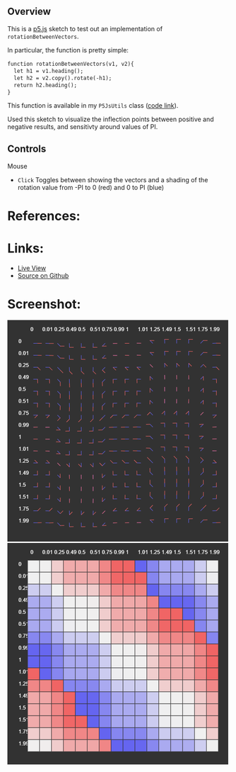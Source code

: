 
## Overview

This is a [p5.js][p5js-home] sketch to test out an implementation of `rotationBetweenVectors`.

In particular, the function is pretty simple:

```
function rotationBetweenVectors(v1, v2){
  let h1 = v1.heading();
  let h2 = v2.copy().rotate(-h1);
  return h2.heading();
}
```

This function is available in my `P5JsUtils` class ([code link][p5jsutils-code]).

Used this sketch to visualize the inflection points between positive and negative results, and sensitivty around values of PI.

## Controls

Mouse
- `Click` Toggles between showing the vectors and a shading of the rotation value from -PI to 0 (red) and 0 to PI (blue)

# References:


# Links: 

* [Live View][live-view]
* [Source on Github][source-code]

# Screenshot:

![screenshot][screenshot-01]
![screenshot][screenshot-02]

[p5js-home]: https://p5js.org/
[source-code]: https://github.com/brianhonohan/sketchbook/tree/main/p5js/common/examples/rotation-between-vectors/
[live-view]: https://brianhonohan.com/sketchbook/p5js/common/examples/rotation-between-vectors/
[screenshot-01]: ./screenshot-01.png
[screenshot-02]: ./screenshot-02.png
[p5jsutils-code]: https://github.com/brianhonohan/sketchbook/blob/main/p5js/common/p5js_utils.js
